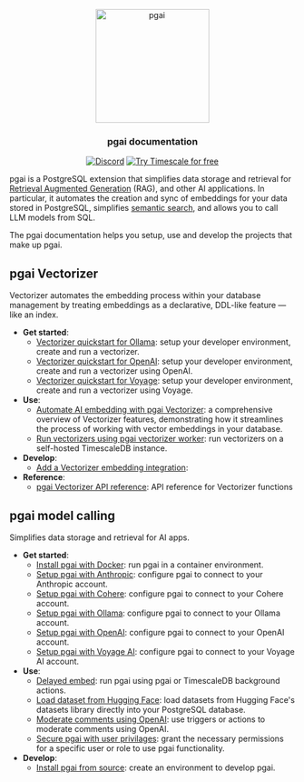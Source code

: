 
<p align="center">
    <img height="200" src="/docs/images/pgai_logo.png" alt="pgai"/>
</p>

<div align=center>

<h3>pgai documentation</h3>

[![Discord](https://img.shields.io/badge/Join_us_on_Discord-black?style=for-the-badge&logo=discord&logoColor=white)](https://discord.gg/KRdHVXAmkp)
[![Try Timescale for free](https://img.shields.io/badge/Try_Timescale_for_free-black?style=for-the-badge&logo=timescale&logoColor=white)](https://tsdb.co/gh-pgai-signup)
</div>

pgai is a PostgreSQL extension that simplifies data storage and retrieval for [Retrieval Augmented Generation](https://en.wikipedia.org/wiki/Prompt_engineering#Retrieval-augmented_generation) (RAG), and other AI applications.
In particular, it automates the creation and sync of embeddings for your data stored in PostgreSQL, simplifies
[semantic search](https://en.wikipedia.org/wiki/Semantic_search), and allows you to call LLM models from SQL.

The pgai documentation helps you setup, use and develop the projects that make up pgai.  


## pgai Vectorizer

Vectorizer automates the embedding process within your database management by treating embeddings as a declarative,
DDL-like feature — like an index.

- **Get started**:
  * [Vectorizer quickstart for Ollama](/docs/vectorizer-quick-start.md): setup your developer environment, create and run a vectorizer.
  * [Vectorizer quickstart for OpenAI](/docs/vectorizer-quick-start-openai.md): setup your developer environment, create and run a vectorizer using OpenAI.
  * [Vectorizer quickstart for Voyage](/docs/vectorizer-quick-start-voyage.md): setup your developer environment, create and run a vectorizer using Voyage. 
- **Use**:
  * [Automate AI embedding with pgai Vectorizer](/docs/vectorizer.md): a comprehensive overview of Vectorizer features,
    demonstrating how it streamlines the process of working with vector embeddings in your database.
  * [Run vectorizers using pgai vectorizer worker](/docs/vectorizer-worker.md): run vectorizers on a self-hosted TimescaleDB instance.
- **Develop**:
  * [Add a Vectorizer embedding integration](/docs/vectorizer-add-a-embedding-integration.md):
- **Reference**:
  * [pgai Vectorizer API reference](/docs/vectorizer-api-reference.md): API reference for Vectorizer functions 

## pgai model calling

Simplifies data storage and retrieval for AI apps. 

- **Get started**:
  * [Install pgai with Docker](/docs/install_docker.md): run pgai in a container environment.
  * [Setup pgai with Anthropic](/docs/anthropic.md): configure pgai to connect to your Anthropic account.
  * [Setup pgai with Cohere](/docs/cohere.md): configure pgai to connect to your Cohere account.
  * [Setup pgai with Ollama](/docs/ollama.md): configure pgai to connect to your Ollama account.
  * [Setup pgai with OpenAI](/docs/openai.md): configure pgai to connect to your OpenAI account.
  * [Setup pgai with Voyage AI](/docs/voyageai.md): configure pgai to connect to your Voyage AI account.
- **Use**:
  * [Delayed embed](/docs/delayed_embed.md): run pgai using pgai or TimescaleDB background actions.
  * [Load dataset from Hugging Face](/docs/load_dataset_from_huggingface.md): load datasets from Hugging Face's datasets library directly into your PostgreSQL database.
  * [Moderate comments using OpenAI](/docs/moderate.md): use triggers or actions to moderate comments using OpenAI.
  * [Secure pgai with user privilages](/docs/privileges.md): grant the necessary permissions for a specific user or role to use pgai functionality.
- **Develop**:
  * [Install pgai from source](/docs/install_from_source.md): create an environment to develop pgai. 










